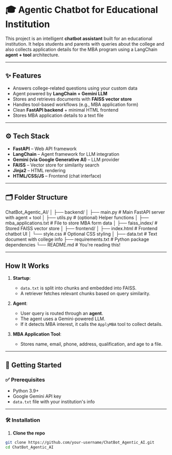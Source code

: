 # 🎓 Agentic Chatbot for Educational Institution

This project is an intelligent **chatbot assistant** built for an educational institution. It helps students and parents with queries about the college and also collects application details for the MBA program using a LangChain **agent + tool** architecture.

---

## ✨ Features

- Answers college-related questions using your custom data
- Agent powered by **LangChain + Gemini LLM**
- Stores and retrieves documents with **FAISS vector store**
- Handles tool-based workflows (e.g., MBA application form)
- Clean **FastAPI backend** + minimal HTML frontend
- Stores MBA application details to a text file

---

## ⚙️ Tech Stack

- **FastAPI** – Web API framework  
- **LangChain** – Agent framework for LLM integration  
- **Gemini (via Google Generative AI)** – LLM provider  
- **FAISS** – Vector store for similarity search  
- **Jinja2** – HTML rendering  
- **HTML/CSS/JS** – Frontend (chat interface)

---

## 🗂 Folder Structure

ChatBot_Agentic_AI/
│
├── backend/
│ ├── main.py # Main FastAPI server with agent + tool
│ ├── utils.py # (optional) Helper functions
│ ├── mba_applications.txt # File to store MBA form data
│ ├── faiss_index/ # Stored FAISS vector store
│
├── frontend/
│ ├── index.html # Frontend chatbot UI
│ └── style.css # Optional CSS styling
│
├── data.txt # Text document with college info
├── requirements.txt # Python package dependencies
└── README.md # You're reading this!



---

##  How It Works

1. **Startup**:
   - `data.txt` is split into chunks and embedded into FAISS.
   - A retriever fetches relevant chunks based on query similarity.

2. **Agent**:
   - User query is routed through an **agent**.
   - The agent uses a Gemini-powered LLM.
   - If it detects MBA interest, it calls the `ApplyMBA` tool to collect details.

3. **MBA Application Tool**:
   - Stores name, email, phone, address, qualification, and age to a file.

---

## 🚀 Getting Started

### ✅ Prerequisites

- Python 3.9+
- Google Gemini API key
- `data.txt` file with your institution's info

---

### 🛠️ Installation

1. **Clone the repo**

```bash
git clone https://github.com/your-username/ChatBot_Agentic_AI.git
cd ChatBot_Agentic_AI


